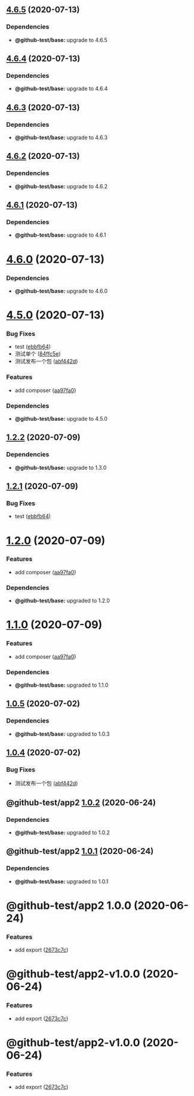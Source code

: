 ## [4.6.5](https://github.com/twinh/github-actions-test/compare/v4.6.4...v4.6.5) (2020-07-13)





### Dependencies
* **@github-test/base:** upgrade to 4.6.5

## [4.6.4](https://github.com/twinh/github-actions-test/compare/v4.6.3...v4.6.4) (2020-07-13)





### Dependencies
* **@github-test/base:** upgrade to 4.6.4

## [4.6.3](https://github.com/twinh/github-actions-test/compare/v4.6.2...v4.6.3) (2020-07-13)





### Dependencies
* **@github-test/base:** upgrade to 4.6.3

## [4.6.2](https://github.com/twinh/github-actions-test/compare/v4.6.1...v4.6.2) (2020-07-13)





### Dependencies
* **@github-test/base:** upgrade to 4.6.2

## [4.6.1](https://github.com/twinh/github-actions-test/compare/v4.6.0...v4.6.1) (2020-07-13)





### Dependencies
* **@github-test/base:** upgrade to 4.6.1

# [4.6.0](https://github.com/twinh/github-actions-test/compare/v4.5.0...v4.6.0) (2020-07-13)





### Dependencies
* **@github-test/base:** upgrade to 4.6.0

# [4.5.0](https://github.com/twinh/github-actions-test/compare/v4.4.0...v4.5.0) (2020-07-13)


### Bug Fixes

* test ([ebbfb64](https://github.com/twinh/github-actions-test/commit/ebbfb642d06d3ea5301fd9d81dbf387573c77641))
* 测试单个 ([84ffc5e](https://github.com/twinh/github-actions-test/commit/84ffc5ef182bac05336e146fe80327686a736534))
* 测试发布一个包 ([abf442d](https://github.com/twinh/github-actions-test/commit/abf442dcc439c50417e0bc36c25bdab58980c2b3))


### Features

* add composer ([aa97fa0](https://github.com/twinh/github-actions-test/commit/aa97fa068173d18b671df6f3dde368fd4158e37c))





### Dependencies
* **@github-test/base:** upgrade to 4.5.0

## [1.2.2](https://github.com/twinh/github-actions-test/compare/@github-test/app2@1.2.1...@github-test/app2@1.2.2) (2020-07-09)





### Dependencies
* **@github-test/base:** upgrade to 1.3.0

## [1.2.1](https://github.com/twinh/github-actions-test/compare/@github-test/app2@1.2.0...@github-test/app2@1.2.1) (2020-07-09)


### Bug Fixes

* test ([ebbfb64](https://github.com/twinh/github-actions-test/commit/ebbfb642d06d3ea5301fd9d81dbf387573c77641))

# [1.2.0](https://github.com/twinh/github-actions-test/compare/@github-test/app2@1.1.0...@github-test/app2@1.2.0) (2020-07-09)


### Features

* add composer ([aa97fa0](https://github.com/twinh/github-actions-test/commit/aa97fa068173d18b671df6f3dde368fd4158e37c))



### Dependencies
* **@github-test/base:** upgraded to 1.2.0

# [1.1.0](https://github.com/twinh/github-actions-test/compare/@github-test/app2@1.0.5...@github-test/app2@1.1.0) (2020-07-09)


### Features

* add composer ([aa97fa0](https://github.com/twinh/github-actions-test/commit/aa97fa068173d18b671df6f3dde368fd4158e37c))



### Dependencies
* **@github-test/base:** upgraded to 1.1.0

## [1.0.5](https://github.com/twinh/github-actions-test/compare/@github-test/app2@1.0.4...@github-test/app2@1.0.5) (2020-07-02)



### Dependencies
* **@github-test/base:** upgraded to 1.0.3

## [1.0.4](https://github.com/twinh/github-actions-test/compare/@github-test/app2@1.0.3...@github-test/app2@1.0.4) (2020-07-02)


### Bug Fixes

* 测试发布一个包 ([abf442d](https://github.com/twinh/github-actions-test/commit/abf442dcc439c50417e0bc36c25bdab58980c2b3))

## @github-test/app2 [1.0.2](https://github.com/twinh/github-actions-test/compare/@github-test/app2@1.0.1...@github-test/app2@1.0.2) (2020-06-24)





### Dependencies

* **@github-test/base:** upgraded to 1.0.2

## @github-test/app2 [1.0.1](https://github.com/twinh/github-actions-test/compare/@github-test/app2@1.0.0...@github-test/app2@1.0.1) (2020-06-24)





### Dependencies

* **@github-test/base:** upgraded to 1.0.1

# @github-test/app2 1.0.0 (2020-06-24)


### Features

* add export ([2673c7c](https://github.com/twinh/github-actions-test/commit/2673c7c3e3fe40ea95d94b68687d17cff516c5de))

# @github-test/app2-v1.0.0 (2020-06-24)


### Features

* add export ([2673c7c](https://github.com/twinh/github-actions-test/commit/2673c7c3e3fe40ea95d94b68687d17cff516c5de))

# @github-test/app2-v1.0.0 (2020-06-24)


### Features

* add export ([2673c7c](https://github.com/twinh/github-actions-test/commit/2673c7c3e3fe40ea95d94b68687d17cff516c5de))
